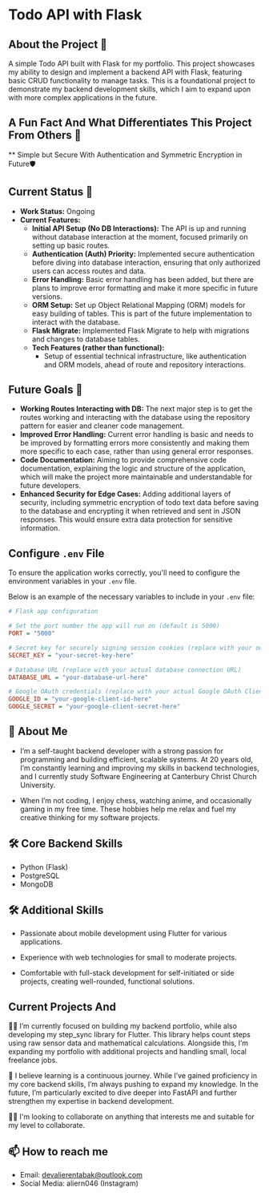 # Todo API with Flask

## About the Project 📂
A simple Todo API built with Flask for my portfolio. This project showcases my ability to design and implement a backend API with Flask, 
featuring basic CRUD functionality to manage tasks. This is a foundational project to demonstrate my backend development skills, which I aim to expand upon with more complex applications in the future.

## A Fun Fact And What Differentiates This Project From Others 🤣
** Simple but Secure With Authentication and Symmetric Encryption in Future🛡️

## Current Status 🔄
- **Work Status:** Ongoing
- **Current Features:**
  - **Initial API Setup (No DB Interactions):** The API is up and running without database interaction at the moment, focused primarily on setting up basic routes.
  - **Authentication (Auth) Priority:** Implemented secure authentication before diving into database interaction, ensuring that only authorized users can access routes and data.
  - **Error Handling:** Basic error handling has been added, but there are plans to improve error formatting and make it more specific in future versions.
  - **ORM Setup:** Set up Object Relational Mapping (ORM) models for easy building of tables. This is part of the future implementation to interact with the database.
  - **Flask Migrate:** Implemented Flask Migrate to help with migrations and changes to database tables.
  - **Tech Features (rather than functional):**
    - Setup of essential technical infrastructure, like authentication and ORM models, ahead of route and repository interactions.

## Future Goals 🔮
- **Working Routes Interacting with DB:** The next major step is to get the routes working and interacting with the database using the repository pattern for easier and cleaner code management.
- **Improved Error Handling:** Current error handling is basic and needs to be improved by formatting errors more consistently and making them more specific to each case, rather than using general error responses.
- **Code Documentation:** Aiming to provide comprehensive code documentation, explaining the logic and structure of the application, which will make the project more maintainable and understandable for future developers.
- **Enhanced Security for Edge Cases:** Adding additional layers of security, including symmetric encryption of todo text data before saving to the database and encrypting it when retrieved and sent in JSON responses. This would ensure extra data protection for sensitive information.


## Configure `.env` File

To ensure the application works correctly, you'll need to configure the environment variables in your `.env` file. 

Below is an example of the necessary variables to include in your `.env` file:

```ini
# Flask app configuration

# Set the port number the app will run on (default is 5000)
PORT = "5000"

# Secret key for securely signing session cookies (replace with your own secret key)
SECRET_KEY = "your-secret-key-here"

# Database URL (replace with your actual database connection URL)
DATABASE_URL = "your-database-url-here"

# Google OAuth credentials (replace with your actual Google OAuth Client ID and Secret)
GOOGLE_ID = "your-google-client-id-here"
GOOGLE_SECRET = "your-google-client-secret-here"

```

## 🚀 About Me
 * I’m a self-taught backend developer with a strong passion for programming and building efficient, scalable systems. At 20 years old, I’m constantly learning and improving my skills in backend technologies, and I currently study Software Engineering  at Canterbury Christ Church University.

* When I’m not coding, I enjoy chess, watching anime, and occasionally gaming in my free time. These hobbies help me relax and fuel my creative thinking for my software projects.



## 🛠 Core Backend Skills
* Python (Flask)
* PostgreSQL
* MongoDB
## 🛠 Additional Skills

* Passionate about mobile development using Flutter for various applications.

* Experience with web technologies for small to moderate projects.

* Comfortable with full-stack development for self-initiated or side projects, creating well-rounded, functional solutions.


## Current Projects And 
👩‍💻 I’m currently focused on building my backend portfolio, while also developing my step_sync library for Flutter. This library helps count steps using raw sensor data and mathematical calculations. Alongside this, I’m expanding my portfolio with additional projects and handling small, local freelance jobs.

🧠 I believe learning is a continuous journey. While I’ve gained proficiency in my core backend skills, I’m always pushing to expand my knowledge. In the future, I’m particularly excited to dive deeper into FastAPI and further strengthen my expertise in backend development.  

👯‍♀️ I'm looking to collaborate on anything that interests me and suitable for my level to collaborate. 

## 📫 How to reach me
* Email: devalierentabak@outlook.com
* Social Media: aliern046 (Instagram)
